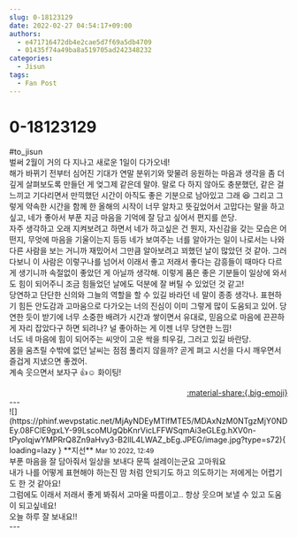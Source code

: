 ```yaml
---
slug: 0-18123129
date: 2022-02-27 04:54:17+09:00
authors:
  - e471716472db4e2cae5d7f69a5db4709
  - 01435f74a49ba8a519705ad242348232
categories:
  - Jisun
tags:
  - Fan Post
---
```


# 0-18123129

<div class="post-container" markdown="1">
<div class="content-container md-sidebar__scrollwrap" markdown="1">

\#to_jisun<br>벌써 2월이 거의 다 지나고 새로운 1일이 다가오네!<br>해가 바뀌기 전부터 심어진 기대가 연말 분위기와 맞물려 응원하는 마음과 생각을 좀 더 깊게 살펴보도록 만들던 게 엊그제 같은데 말야. 말로 다 하지 않아도 충분했던, 같은 걸 느끼고 기다리면서 만끽했던 시간이 아직도 좋은 기분으로 남아있고 그래 😆 그리고 그렇게 약속한 시간을 함께 한 올해의 시작이 너무 알차고 뜻깊었어서 고맙다는 말을 하고싶고, 네가 좋아서 부푼 지금 마음을 기억에 잘 담고 싶어서 편지를 쓴당.<br>자주 생각하고 오래 지켜보려고 하면서 네가 하고싶은 건 뭔지, 자신감을 갖는 모습은 어떤지, 무엇에 마음을 기울이는지 등등 네가 보여주는 너를 알아가는 일이 나로서는 나와 다른 사람을 보는 거니까 재밌어서 그만큼 알아보려고 꾀했던 날이 많았던 것 같아. 그러다보니 이 사람은 이렇구나를 넘어서 이래서 좋고 저래서 좋다는 감흥들이 때마다 다르게 생기니까 속절없이 좋았던 게 아닐까 생각해. 이렇게 품은 좋은 기분들이 일상에 와서도 힘이 되어주니 조금 힘들었던 날에도 덕분에 잘 버틸 수 있었던 것 같고!<br>당연하고 단단한 신의와 그늘의 역할을 할 수 있길 바라던 네 말이 종종 생각나. 표현하기 힘든 안도감과 고마움으로 다가오는 너의 진심이 이미 그렇게 많이 도움되고 있어. 당연한 듯이 받기에 너무 소중한 배려가 시간과 쌓이면서 유대로, 믿음으로 마음에 끈끈하게 자리 잡았다구 하면 되려나? 널 좋아하는 게 이젠 너무 당연한 느낌!<br>너도 네 마음에 힘이 되어주는 씨앗이 고운 싹을 틔우길, 그러고 있길 바란당.<br>몸을 움츠릴 수밖에 없던 날씨는 점점 풀리지 않을까? 곧게 펴고 시선을 다시 깨우면서 즐겁게 지냈으면 좋겠어.<br>계속 웃으면서 보자구 👍☺️ 화이팅! 

</div>
</div>

<div style="text-align: right;" markdown="1">
<a href="https://weverse.io/fromis9/fanpost/0-18123129" style="text-align: right;">:material-share:{.big-emoji}</a>
</div>
---

<div class="comments-container md-sidebar__scrollwrap" markdown="1">
<div class="comment" markdown="1">
<div class='id-container' markdown="1">
![](https://phinf.wevpstatic.net/MjAyNDEyMTlfMTE5/MDAxNzM0NTgzMjY0NDEy.08FClE9gxLY-99LscoMUgQbKnrVicLFFWSqmAi3eGLEg.hXV0n-tPyoIqjwYMPRrQ8Zn9aHvy3-B2llL4LWAZ_bEg.JPEG/image.jpg?type=s72){ loading=lazy }
**<span class="artist">지선</span>** <small>Mar 10 2022, 12:49</small><br>
</div>
<div class='comment-body' markdown="1">
부푼 마음을 잘 담아줘서 일상을 보내다 문뜩 설레이는군요 고마워요 <br>내가 나를 어떻게 표현해야 하는진 맘 처럼 안되기도 하고 의도하기는 저에게는 어렵기도 한 것 같아요!<br>그럼에도 이래서 저래서 좋게 봐줘서 고마울 따름이고.. 항상 웃으며 보낼 수 있고 도움이 되고싶네요!<br>오늘 하루 잘 보내요!!
</div>
</div>
</div>
---
